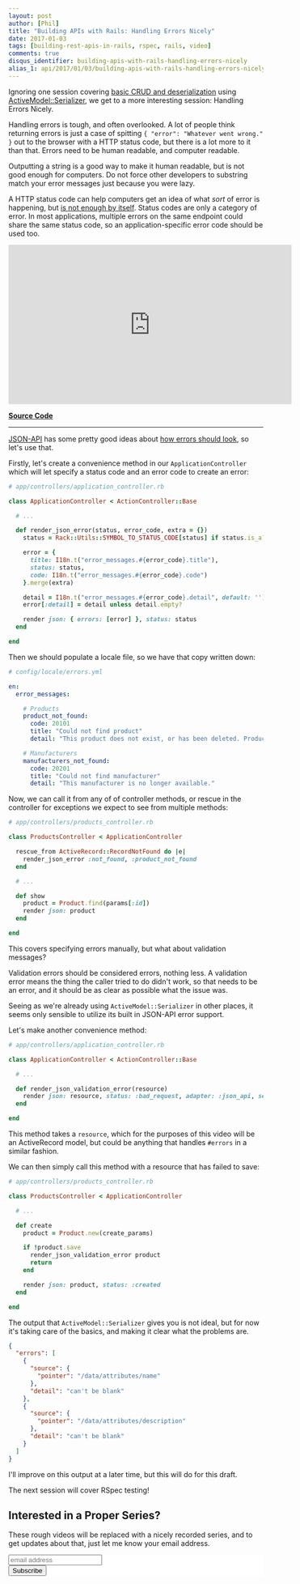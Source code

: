 ```yaml
---
layout: post
author: [Phil]
title: "Building APIs with Rails: Handling Errors Nicely"
date: 2017-01-03
tags: [building-rest-apis-in-rails, rspec, rails, video]
comments: true
disqus_identifier: building-apis-with-rails-handling-errors-nicely
alias_1: api/2017/01/03/building-apis-with-rails-handling-errors-nicely/
---
```


Ignoring one session covering [basic CRUD and deserialization](https://www.youtube.com/watch?v=GpNEbw33GL8) using [ActiveModel::Serializer](https://github.com/rails-api/active_model_serializers/blob/master/docs/general/deserialization.md
), we get to a more interesting session: Handling Errors Nicely.

Handling errors is tough, and often overlooked. A lot of people think returning errors is
just a case of spitting `{ "error": "Whatever went wrong." }` out to the browser with a HTTP
status code, but there is a lot more to it than that. Errors need to be human readable, and computer readable.

Outputting a string is a good way to make it human readable, but is not good enough for computers. Do not force other developers to substring match your error messages just because you were lazy.

A HTTP status code can help computers get an idea of what _sort_ of error is happening, but [is not enough by itself](https://phil.tech/http/2015/09/23/http-status-codes-are-not-enough/).
Status codes are only a category of error. In most applications, multiple errors on the same endpoint could
share the same status code, so an application-specific error code should be used too.

<iframe width="560" height="315" src="https://www.youtube.com/embed/bHUjkQz6hxI" frameborder="0" allowfullscreen></iframe>

**[Source Code](https://github.com/philsturgeon/livecoding-apisyouwonthate/tree/master/episode-06-handling-errors-nicely)**

<hr/>

[JSON-API](http://jsonapi.org/) has some pretty good ideas about [how errors should look](http://jsonapi.org/format/#errors), so let's use that.


Firstly, let's create a convenience method in our `ApplicationController` which will let specify a status code and an error code to create an error:

~~~ ruby
# app/controllers/application_controller.rb

class ApplicationController < ActionController::Base

  # ...

  def render_json_error(status, error_code, extra = {})
    status = Rack::Utils::SYMBOL_TO_STATUS_CODE[status] if status.is_a? Symbol

    error = {
      title: I18n.t("error_messages.#{error_code}.title"),
      status: status,
      code: I18n.t("error_messages.#{error_code}.code")
    }.merge(extra)

    detail = I18n.t("error_messages.#{error_code}.detail", default: '')
    error[:detail] = detail unless detail.empty?

    render json: { errors: [error] }, status: status
  end

end
~~~

Then we should populate a locale file, so we have that copy written down:

~~~ yaml
# config/locale/errors.yml

en:
  error_messages:

    # Products
    product_not_found:
      code: 20101
      title: "Could not find product"
      detail: "This product does not exist, or has been deleted. Product can be removed by manufacturers or admins."

    # Manufacturers
    manufacturers_not_found:
      code: 20201
      title: "Could not find manufacturer"
      detail: "This manufacturer is no longer available."
~~~

Now, we can call it from any of of controller methods, or rescue in the controller for exceptions we expect to see from multiple methods:

~~~ ruby
# app/controllers/products_controller.rb

class ProductsController < ApplicationController

  rescue_from ActiveRecord::RecordNotFound do |e|
    render_json_error :not_found, :product_not_found
  end

  # ...

  def show
    product = Product.find(params[:id])
    render json: product
  end

end
~~~

This covers specifying errors manually, but what about validation messages?

Validation errors should be considered errors, nothing less. A validation error means the thing the caller tried to do didn't work, so that needs to be an error, and it should be as clear as possible what the issue was.

Seeing as we're already using `ActiveModel::Serializer` in other places, it seems only sensible to utilize its built in JSON-API error support.

Let's make another convenience method:

~~~ ruby
# app/controllers/application_controller.rb

class ApplicationController < ActionController::Base

  # ...

  def render_json_validation_error(resource)
    render json: resource, status: :bad_request, adapter: :json_api, serializer: ActiveModel::Serializer::ErrorSerializer
  end

end
~~~

This method takes a `resource`, which for the purposes of this video will be an ActiveRecord model, but could be anything that handles `#errors` in a similar fashion.

We can then simply call this method with a resource that has failed to save:

~~~ ruby
# app/controllers/products_controller.rb

class ProductsController < ApplicationController

  # ...

  def create
    product = Product.new(create_params)

    if !product.save
      render_json_validation_error product
      return
    end

    render json: product, status: :created
  end

end
~~~

The output that `ActiveModel::Serializer` gives you is not ideal, but for now it's taking care of the basics, and making it clear
what the problems are.

~~~ json
{
  "errors": [
    {
      "source": {
        "pointer": "/data/attributes/name"
      },
      "detail": "can't be blank"
    },
    {
      "source": {
        "pointer": "/data/attributes/description"
      },
      "detail": "can't be blank"
    }
  ]
}
~~~

I'll improve on this output at a later time, but this will do for this draft.

The next session will cover RSpec testing!

## Interested in a Proper Series?

These rough videos will be replaced with a nicely recorded series, and to get updates about that, just let me know your email address.

<!-- Begin MailChimp Signup Form -->
<div>
  <link href="//cdn-images.mailchimp.com/embedcode/horizontal-slim-10_7.css" rel="stylesheet" type="text/css">
  <style type="text/css">
    #mc_embed_signup{background:#fff; clear:left; font:14px; width:100%;}
    #mc_embed_signup input.email{vertical-align: baseline}
    /* Add your own MailChimp form style overrides in your site stylesheet or in this style block.
      We recommend moving this block and the preceding CSS link to the HEAD of your HTML file. */
  </style>
  <div id="mc_embed_signup">
    <form action="//apisyouwonthate.us10.list-manage.com/subscribe/post?u=f5c5ff66d95d11dec1b88cf54&amp;id=bef95bfd48" method="post" id="mc-embedded-subscribe-form" name="mc-embedded-subscribe-form" class="validate" target="_blank" novalidate>
    <div id="mc_embed_signup_scroll"><input type="email" value="" name="EMAIL" class="email" id="mce-EMAIL" placeholder="email address" required>
  <!-- real people should not fill this in and expect good things - do not remove this or risk form bot signups-->
  <div style="position: absolute; left: -5000px;" aria-hidden="true"><input type="text" name="b_f5c5ff66d95d11dec1b88cf54_bef95bfd48" tabindex="-1" value=""></div>
  <div class="clear"><input type="submit" value="Subscribe" name="subscribe" id="mc-embedded-subscribe" class="button"></div>

  <form action="//apisyouwonthate.us10.list-manage.com/subscribe/post?u=f5c5ff66d95d11dec1b88cf54&amp;id=bef95bfd48" method="post" id="mc-embedded-subscribe-form" name="mc-embedded-subscribe-form" class="validate" target="_blank" novalidate></form></div>
    </form>
  </div>
</div>
<!--End mc_embed_signup-->
